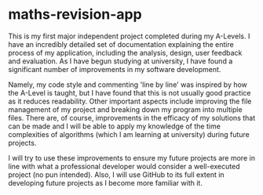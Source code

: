 # maths-revision-app
This is my first major independent project completed during my A-Levels. I have an incredibly detailed set of documentation explaining the entire process of my application, including the analysis, design, user feedback and evaluation. As I have begun studying at university, I have found a significant number of improvements in my software development. 

Namely, my code style and commenting 'line by line' was inspired by how the A-Level is taught, but I have found that this is not usually good practice as it reduces readability. Other important aspects include improving the file management of my project and breaking down my program into multiple files. There are, of course, improvements in the efficacy of my solutions that can be made and I will be able to apply my knowledge of the time complexities of algorithms (which I am learning at university) during future projects.

I will try to use these improvements to ensure my future projects are more in line with what a professional developer would consider a well-executed project (no pun intended). Also, I will use GitHub to its full extent in developing future projects as I become more familiar with it.

